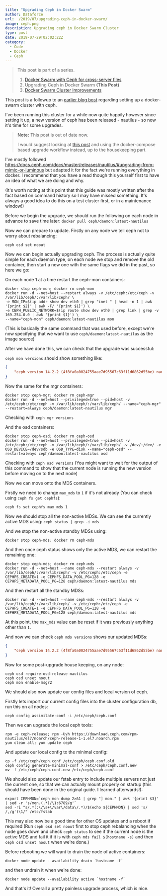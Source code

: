```yaml
---
title: "Upgrading Ceph in Docker Swarm"
author: Dataforce
url:  /2019/07/upgrading-ceph-in-docker-swarm/
image: ceph.png
description: Upgrading ceph in Docker Swarm Cluster
type: post
date: 2019-07-29T02:02:22Z
category:
  - Code
  - Docker
  - Ceph
---
```


> This post is part of a series.
>
> 1. [Docker Swarm with Ceph for cross-server files](/2019/02/docker-swarm-with-ceph/)
> 2. Upgrading Ceph in Docker Swarm **(This Post)**
> 3. [Docker Swarm Cluster Improvements](/2021/08/docker-swarm-cluster-improvements/)

This post is a followup to an [earlier blog bost](/2019/02/docker-swarm-with-ceph/) regarding setting up a docker-swarm cluster with ceph.

I've been running this cluster for a while now quite happily however since setting it up, a new version of ceph has been released - nautilus - so now it's time for some upgrades.

> **Note:** This post is out of date now.
>
> I would suggest looking at [this post](/2021/08/docker-swarm-cluster-improvements/) and using the docker-compose based upgrade workflow instead, up to the housekeeping part.

I've mostly followed https://docs.ceph.com/docs/master/releases/nautilus/#upgrading-from-mimic-or-luminous but adapted it for the fact we're running everything in docker. I recommend that you have a read though this yourself first to have an idea of what we are doing and why.

(It's worth noting at this point that this guide was mostly written after the fact based on command history so I may have missed something. It's always a good idea to do this on a test cluster first, or in a maintenance window!)


Before we begin the upgrade, we should run the following on each node in advance to save time later: `docker pull ceph/daemon:latest-nautilus`

Now we can prepare to update. Firstly on any node we tell ceph not to worry about rebalancing:
```shell
ceph osd set noout
```

Now we can begin actually upgrading ceph. The process is actually quite simple for each daemon type, on each node we stop and remove the old container, then start a new one with the same flags we did in the past, so here we go:

On each node 1 at a time restart the ceph-mon containers:
```shell
docker stop ceph-mon; docker rm ceph-mon
docker run -d --net=host --restart always -v /etc/ceph:/etc/ceph -v /var/lib/ceph/:/var/lib/ceph/ \
-e MON_IP=$(ip addr show dev eth0 | grep "inet " | head -n 1 | awk '{print $2}' | awk -F/ '{print $1}') \
-e CEPH_PUBLIC_NETWORK=$(ip route show dev eth0 | grep link | grep -v 169.254.0.0 | awk '{print $1}') \
--name="ceph-mon" ceph/daemon:latest-nautilus mon
```
(This is basically the same command that was used before, except we're now specifying that we want to use `ceph/daemon:latest-nautilus` as the image source)


After we have done this, we can check that the upgrade was successful:

`ceph mon versions` should show something like:
```json
{
    "ceph version 14.2.2 (4f8fa0a0024755aae7d95567c63f11d6862d55be) nautilus (stable)": 3
}
```

Now the same for the mgr containers:
```shell
docker stop ceph-mgr; docker rm ceph-mgr
docker run -d --net=host --privileged=true --pid=host -v /etc/ceph:/etc/ceph -v /var/lib/ceph/:/var/lib/ceph/ --name="ceph-mgr" --restart=always ceph/daemon:latest-nautilus mgr
```
Checking with `ceph mgr versions`

And the osd containers:
```shell
docker stop ceph-osd; docker rm ceph-osd
docker run -d --net=host --privileged=true --pid=host -v /etc/ceph:/etc/ceph -v /var/lib/ceph/:/var/lib/ceph/ -v /dev/:/dev/ -e OSD_DEVICE=/dev/sdb -e OSD_TYPE=disk --name="ceph-osd" --restart=always ceph/daemon:latest-nautilus osd
```
Checking with `ceph osd versions` (You might want to wait for the output of this command to show that the current node is running the new version before moving on to the next node)


Now we can move onto the MDS containers.

Firstly we need to change `max_mds` to `1` if it's not already (You can check using `ceph fs get cephfs`):
```shell
ceph fs set cephfs max_mds 1
```

Now we should stop all the non-active MDSs. We can see the currently active MDS using: `ceph status | grep -i mds`

And we stop the non-active standby MDSs using:

```shell
docker stop ceph-mds; docker rm ceph-mds
```

And then once ceph status shows only the active MDS, we can restart the remaining one:

```shell
docker stop ceph-mds; docker rm ceph-mds
docker run -d --net=host --name ceph-mds --restart always -v /var/lib/ceph/:/var/lib/ceph/ -v /etc/ceph:/etc/ceph -e CEPHFS_CREATE=1 -e CEPHFS_DATA_POOL_PG=128 -e CEPHFS_METADATA_POOL_PG=128 ceph/daemon:latest-nautilus mds
```

And then restart all the standby MDSs:
```shell
docker run -d --net=host --name ceph-mds --restart always -v /var/lib/ceph/:/var/lib/ceph/ -v /etc/ceph:/etc/ceph -e CEPHFS_CREATE=1 -e CEPHFS_DATA_POOL_PG=128 -e CEPHFS_METADATA_POOL_PG=128 ceph/daemon:latest-nautilus mds
```

At this point, the `max_mds` value can be reset if it was previously anything other than `1`.

And now we can check `ceph mds versions` shows our updated MDSs:
```json
{
    "ceph version 14.2.2 (4f8fa0a0024755aae7d95567c63f11d6862d55be) nautilus (stable)": 3
}
```


Now for some post-upgrade house keeping, on any node:
```shell
ceph osd require-osd-release nautilus
ceph osd unset noout
ceph mon enable-msgr2
```

We should also now update our config files and local version of ceph.

Firstly lets import our current config files into the cluster configuration db, run this on all nodes:
```shell
ceph config assimilate-conf -i /etc/ceph/ceph.conf
```

Then we can upgrade the local ceph tools:
```shell
rpm -e ceph-release; rpm -Uvh https://download.ceph.com/rpm-nautilus/el7/noarch/ceph-release-1-1.el7.noarch.rpm
yum clean all; yum update ceph
```

And update our local config to the minimal config:
```shell
cp -f /etc/ceph/ceph.conf /etc/ceph/ceph.conf.old
ceph config generate-minimal-conf > /etc/ceph/ceph.conf.new
mv -f /etc/ceph/ceph.conf.new /etc/ceph/ceph.conf
```

We should also update our fstab entry to include multiple servers not just the current one, so that we can actually mount properly on startup (this should have been done in the original guide. I learned afterwards!):
```shell
export CEPHMON=`ceph mon dump 2>&1 | grep "] mon." | awk '{print $3}' | sed -r 's/mon.(.*)/\1:6789/g'`
sed -ri "s/.*(:\/\s+\/var\/data\/.*)/$(echo ${CEPHMON} | sed 's/ /,/g')\1/" /etc/fstab
```

This may also now be a good time for other OS updates and a reboot if required (Run `ceph osd set noout` first to stop ceph rebalancing when the node goes down and check `ceph status` to see if the current node is the active MDS and fail it if it is with `ceph mds fail $(hostname -s)` and then `ceph osd unset noout` when we're done.)

Before rebooting we will want to drain the node of active containers:
```shell
docker node update --availability drain `hostname -f`
```

and then undrain it when we're done:
```shell
docker node update --availability active `hostname -f`
```


And that's it! Overall a pretty painless upgrade process, which is nice.
